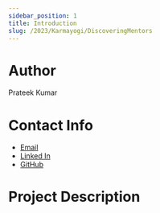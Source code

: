 ```yaml
---
sidebar_position: 1
title: Introduction
slug: /2023/Karmayogi/DiscoveringMentors
---
```


# Author

Prateek Kumar

# Contact Info

- [Email](mailto:prateek30147@gmail.com)
- [Linked In](https://www.linkedin.com/in/prateek-kumar-1472p/)
- [GitHub](https://github.com/PrateekUp)

# Project Description
